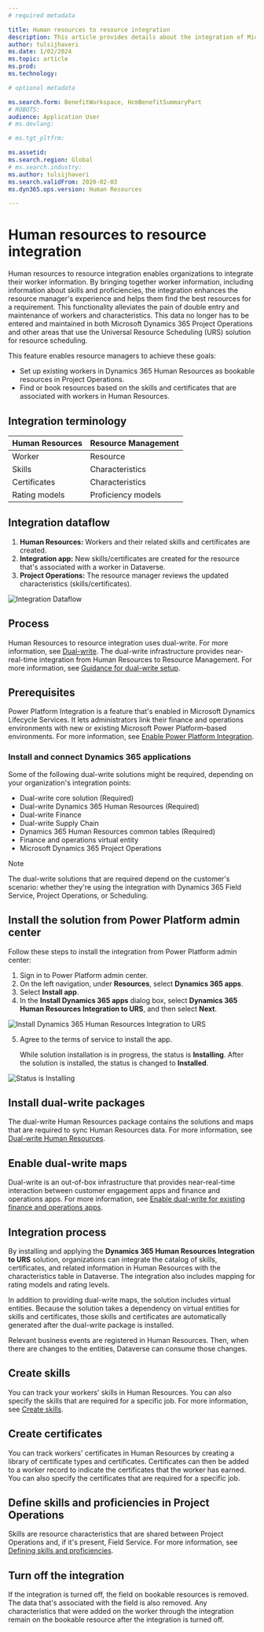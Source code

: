 ```yaml
---
# required metadata

title: Human resources to resource integration
description: This article provides details about the integration of Microsoft Dynamics 365 Human Resources workers to bookable resources.
author: tulsijhaveri
ms.date: 1/02/2024
ms.topic: article
ms.prod: 
ms.technology: 

# optional metadata

ms.search.form: BenefitWorkspace, HcmBenefitSummaryPart
# ROBOTS: 
audience: Application User
# ms.devlang: 

# ms.tgt_pltfrm: 

ms.assetid: 
ms.search.region: Global
# ms.search.industry: 
ms.author: tulsijhaveri
ms.search.validFrom: 2020-02-03
ms.dyn365.ops.version: Human Resources

---
```


# Human resources to resource integration

Human resources to resource integration enables organizations to integrate their worker information. By bringing together worker information, including information about skills and proficiencies, the integration enhances the resource manager's experience and helps them find the best resources for a requirement. This functionality alleviates the pain of double entry and maintenance of workers and characteristics. This data no longer has to be entered and maintained in both Microsoft Dynamics 365 Project Operations and other areas that use the Universal Resource Scheduling (URS) solution for resource scheduling.

This feature enables resource managers to achieve these goals:

- Set up existing workers in Dynamics 365 Human Resources as bookable resources in Project Operations.
- Find or book resources based on the skills and certificates that are associated with workers in Human Resources.

## Integration terminology

| Human Resources | Resource Management |
| --- | --- |
| Worker | Resource |
| Skills | Characteristics |
| Certificates | Characteristics |
| Rating models | Proficiency models |

## Integration dataflow

1. **Human Resources:** Workers and their related skills and certificates are created.
2. **Integration app:** New skills/certificates are created for the resource that's associated with a worker in Dataverse.
3. **Project Operations:** The resource manager reviews the updated characteristics (skills/certificates).

![Integration Dataflow](./media/Dualwrite-1.png)

## Process

Human Resources to resource integration uses dual-write. For more information, see [Dual-write](../fin-ops-core/dev-itpro/data-entities/dual-write/dual-write-overview.md). The dual-write infrastructure provides near-real-time integration from Human Resources to Resource Management. For more information, see [Guidance for dual-write setup](../fin-ops-core/dev-itpro/data-entities/dual-write/connection-setup.md).

## Prerequisites

Power Platform Integration is a feature that's enabled in Microsoft Dynamics Lifecycle Services. It lets administrators link their finance and operations environments with new or existing Microsoft Power Platform–based environments. For more information, see [Enable Power Platform Integration](../fin-ops-core/dev-itpro/power-platform/enable-power-platform-integration.md).

### Install and connect Dynamics 365 applications

Some of the following dual-write solutions might be required, depending on your organization's integration points:

- Dual-write core solution (Required)
- Dual-write Dynamics 365 Human Resources (Required)
- Dual-write Finance
- Dual-write Supply Chain 
- Dynamics 365 Human Resources common tables (Required)
- Finance and operations virtual entity
- Microsoft Dynamics 365 Project Operations

> [!NOTE]
> The dual-write solutions that are required depend on the customer's scenario: whether they're using the integration with Dynamics 365 Field Service, Project Operations, or Scheduling.

## Install the solution from Power Platform admin center 

Follow these steps to install the integration from Power Platform admin center:

1. Sign in to Power Platform admin center.
2. On the left navigation, under **Resources**, select **Dynamics 365 apps**.
3. Select **Install app**.
4. In the **Install Dynamics 365 apps** dialog box, select **Dynamics 365 Human Resources Integration to URS**, and then select **Next**.

![Install Dynamics 365 Human Resources Integration to URS](./media/Installing.jpg)

5. Agree to the terms of service to install the app.

    While solution installation is in progress, the status is **Installing**. After the solution is installed, the status is changed to **Installed**.

![Status is Installing](./media/Status-installing.jpg)   

## Install dual-write packages

The dual-write Human Resources package contains the solutions and maps that are required to sync Human Resources data. For more information, see [Dual-write Human Resources](../fin-ops-core/dev-itpro/data-entities/dual-write/separated-solutions.md#dual-write-human-resources).

## Enable dual-write maps

Dual-write is an out-of-box infrastructure that provides near-real-time interaction between customer engagement apps and finance and operations apps. For more information, see [Enable dual-write for existing finance and operations apps](../fin-ops-core/dev-itpro/data-entities/dual-write/enable-dual-write.md).

## Integration process

By installing and applying the **Dynamics 365 Human Resources Integration to URS** solution, organizations can integrate the catalog of skills, certificates, and related information in Human Resources with the characteristics table in Dataverse. The integration also includes mapping for rating models and rating levels.

In addition to providing dual-write maps, the solution includes virtual entities. Because the solution takes a dependency on virtual entities for skills and certificates, those skills and certificates are automatically generated after the dual-write package is installed.

Relevant business events are registered in Human Resources. Then, when there are changes to the entities, Dataverse can consume those changes.

## Create skills

You can track your workers' skills in Human Resources. You can also specify the skills that are required for a specific job. For more information, see [Create skills](hr-develop-skills.md).

## Create certificates

You can track workers' certificates in Human Resources by creating a library of certificate types and certificates. Certificates can then be added to a worker record to indicate the certificates that the worker has earned. You can also specify the certificates that are required for a specific job.

## Define skills and proficiencies in Project Operations

Skills are resource characteristics that are shared between Project Operations and, if it's present, Field Service. For more information, see [Defining skills and proficiencies](/dynamics365/project-operations/resource-management/define-skills-proficiencies).

## Turn off the integration

If the integration is turned off, the field on bookable resources is removed. The data that's associated with the field is also removed. Any characteristics that were added on the worker through the integration remain on the bookable resource after the integration is turned off.
